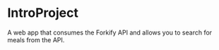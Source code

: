 # IntroProject
A web app that consumes the Forkify API and allows you to search for meals from the API.
